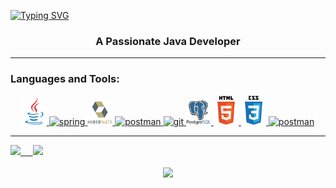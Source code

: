 <a href="https://git.io/typing-svg"><img src="https://readme-typing-svg.demolab.com?font=Fira+Code&weight=500&size=24&duration=2000&pause=1000&color=4C8AF7&random=false&width=435&lines=Hello!+I'm+Ali-Hassan." alt="Typing SVG" /></a>
<h3 align = "center">A Passionate Java Developer</h3>

---

<h3 align="left">Languages and Tools:</h3>
<div>
<p align="center"> 
<a href="https://www.java.com" target="_blank" rel="noreferrer"> <img src="https://raw.githubusercontent.com/devicons/devicon/master/icons/java/java-original.svg" alt="java" width="40" height="45"/> </a>
<a href="https://spring.io/" target="_blank" rel="noreferrer"> <img src="https://www.vectorlogo.zone/logos/springio/springio-icon.svg" alt="spring" width="40" height="40"/> </a> 
<a href="https://hibernate.org" target="_blank" rel="noreferrer"> <img src="https://raw.githubusercontent.com/devicons/devicon/master/icons/hibernate/hibernate-original-wordmark.svg" alt="hibernate" width="40" height="40"/> </a>
 <a href="https://vaadin.com/" target="_blank" rel="noreferrer"> <img src="https://avatars.githubusercontent.com/u/1171922?s=200&v=4" alt="postman" width="40" height="40"/>
<a href="https://git-scm.com/" target="_blank" rel="noreferrer"> <img src="https://www.vectorlogo.zone/logos/git-scm/git-scm-icon.svg" alt="git" width="40" height="40"/> </a>
<a href="https://www.postgresql.org" target="_blank" rel="noreferrer"> <img src="https://raw.githubusercontent.com/devicons/devicon/master/icons/postgresql/postgresql-original-wordmark.svg" alt="postgresql" width="40" height="40"/> </a>
<a href="https://www.w3.org/html/" target="_blank" rel="noreferrer"> <img src="https://raw.githubusercontent.com/devicons/devicon/master/icons/html5/html5-original-wordmark.svg" alt="html5" width="40" height="47"/> </a>
<a href="https://www.w3schools.com/css/" target="_blank" rel="noreferrer"> <img src="https://raw.githubusercontent.com/devicons/devicon/master/icons/css3/css3-original-wordmark.svg" alt="css3" width="40" height="47"/> </a> 
<a href="https://postman.com" target="_blank" rel="noreferrer"> <img src="https://www.vectorlogo.zone/logos/getpostman/getpostman-icon.svg" alt="postman" width="40" height="40"/>

 </p>
 </div>

 ---

<div class='container'>
<img style="height: auto; width: 50%;" class="img" src="https://github-readme-stats-khaki-phi-26.vercel.app/api?username=Ali-Hassan33&theme=dark&show_icons=true" />
&nbsp;
&nbsp;
<img style="height: auto; width: 38%;" class="img" src="https://github-readme-stats-khaki-phi-26.vercel.app/api/top-langs/?username=Ali-Hassan33&layout=compact&theme=dark" /></div>
</div>

<br>

<div align = "center">
 <img src = "https://streak-stats.demolab.com/?user=Ali-Hassan33&theme=dark">
</div>
